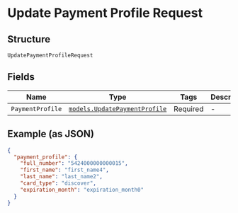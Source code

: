 
# Update Payment Profile Request

## Structure

`UpdatePaymentProfileRequest`

## Fields

| Name | Type | Tags | Description |
|  --- | --- | --- | --- |
| `PaymentProfile` | [`models.UpdatePaymentProfile`](update-payment-profile.md) | Required | - |

## Example (as JSON)

```json
{
  "payment_profile": {
    "full_number": "5424000000000015",
    "first_name": "first_name4",
    "last_name": "last_name2",
    "card_type": "discover",
    "expiration_month": "expiration_month0"
  }
}
```

